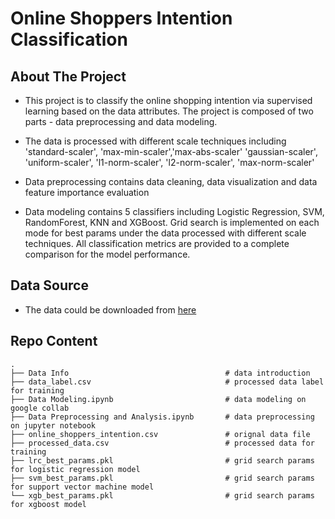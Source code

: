 # Online Shoppers Intention Classification

## About The Project 
- This project is to classify the online shopping intention via supervised learning based on the data attributes. 
The project is composed of two parts - data preprocessing and data modeling.


- The data is processed with different scale techniques including 'standard-scaler', 'max-min-scaler','max-abs-scaler'
'gaussian-scaler', 'uniform-scaler', 'l1-norm-scaler', 'l2-norm-scaler', 'max-norm-scaler'


- Data preprocessing contains data cleaning, data visualization and data feature importance evaluation


- Data modeling contains 5 classifiers including Logistic Regression, SVM, RandomForest, KNN and XGBoost. Grid search
is implemented on each mode for best params under the data processed with different scale techniques. 
All classification metrics are provided to a complete comparison for the model performance. 


## Data Source
- The data could be downloaded from [here](https://www.kaggle.com/henrysue/online-shoppers-intention)

## Repo Content

    .
    ├── Data Info                                   # data introduction
    ├── data_label.csv                              # processed data label for training
    ├── Data Modeling.ipynb                         # data modeling on google collab
    ├── Data Preprocessing and Analysis.ipynb       # data preprocessing on jupyter notebook
    ├── online_shoppers_intention.csv               # orignal data file
    ├── processed_data.csv                          # processed data for training
    ├── lrc_best_params.pkl                         # grid search params for logistic regression model
    ├── svm_best_params.pkl                         # grid search params for support vector machine model
    └── xgb_best_params.pkl                         # grid search params for xgboost model
